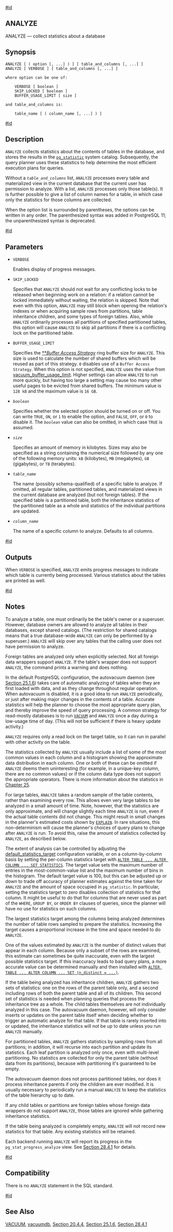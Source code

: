 [#id](#SQL-ANALYZE)

## ANALYZE

ANALYZE — collect statistics about a database

## Synopsis

```
ANALYZE [ ( option [, ...] ) ] [ table_and_columns [, ...] ]
ANALYZE [ VERBOSE ] [ table_and_columns [, ...] ]

where option can be one of:

    VERBOSE [ boolean ]
    SKIP_LOCKED [ boolean ]
    BUFFER_USAGE_LIMIT [ size ]

and table_and_columns is:

    table_name [ ( column_name [, ...] ) ]
```

[#id](#id-1.9.3.46.5)

## Description

`ANALYZE` collects statistics about the contents of tables in the database, and stores the results in the [`pg_statistic`](catalog-pg-statistic) system catalog. Subsequently, the query planner uses these statistics to help determine the most efficient execution plans for queries.

Without a *`table_and_columns`* list, `ANALYZE` processes every table and materialized view in the current database that the current user has permission to analyze. With a list, `ANALYZE` processes only those table(s). It is further possible to give a list of column names for a table, in which case only the statistics for those columns are collected.

When the option list is surrounded by parentheses, the options can be written in any order. The parenthesized syntax was added in PostgreSQL 11; the unparenthesized syntax is deprecated.

[#id](#id-1.9.3.46.6)

## Parameters

* `VERBOSE`

  Enables display of progress messages.

* `SKIP_LOCKED`

  Specifies that `ANALYZE` should not wait for any conflicting locks to be released when beginning work on a relation: if a relation cannot be locked immediately without waiting, the relation is skipped. Note that even with this option, `ANALYZE` may still block when opening the relation's indexes or when acquiring sample rows from partitions, table inheritance children, and some types of foreign tables. Also, while `ANALYZE` ordinarily processes all partitions of specified partitioned tables, this option will cause `ANALYZE` to skip all partitions if there is a conflicting lock on the partitioned table.

* `BUFFER_USAGE_LIMIT`

  Specifies the [**](glossary#GLOSSARY-BUFFER-ACCESS-STRATEGY)*[Buffer Access Strategy](glossary#GLOSSARY-BUFFER-ACCESS-STRATEGY)* ring buffer size for `ANALYZE`. This size is used to calculate the number of shared buffers which will be reused as part of this strategy. `0` disables use of a `Buffer Access Strategy`. When this option is not specified, `ANALYZE` uses the value from [vacuum\_buffer\_usage\_limit](runtime-config-resource#GUC-VACUUM-BUFFER-USAGE-LIMIT). Higher settings can allow `ANALYZE` to run more quickly, but having too large a setting may cause too many other useful pages to be evicted from shared buffers. The minimum value is `128 kB` and the maximum value is `16 GB`.

* *`boolean`*

  Specifies whether the selected option should be turned on or off. You can write `TRUE`, `ON`, or `1` to enable the option, and `FALSE`, `OFF`, or `0` to disable it. The *`boolean`* value can also be omitted, in which case `TRUE` is assumed.

* *`size`*

  Specifies an amount of memory in kilobytes. Sizes may also be specified as a string containing the numerical size followed by any one of the following memory units: `kB` (kilobytes), `MB` (megabytes), `GB` (gigabytes), or `TB` (terabytes).

* *`table_name`*

  The name (possibly schema-qualified) of a specific table to analyze. If omitted, all regular tables, partitioned tables, and materialized views in the current database are analyzed (but not foreign tables). If the specified table is a partitioned table, both the inheritance statistics of the partitioned table as a whole and statistics of the individual partitions are updated.

* *`column_name`*

  The name of a specific column to analyze. Defaults to all columns.

[#id](#id-1.9.3.46.7)

## Outputs

When `VERBOSE` is specified, `ANALYZE` emits progress messages to indicate which table is currently being processed. Various statistics about the tables are printed as well.

[#id](#id-1.9.3.46.8)

## Notes

To analyze a table, one must ordinarily be the table's owner or a superuser. However, database owners are allowed to analyze all tables in their databases, except shared catalogs. (The restriction for shared catalogs means that a true database-wide `ANALYZE` can only be performed by a superuser.) `ANALYZE` will skip over any tables that the calling user does not have permission to analyze.

Foreign tables are analyzed only when explicitly selected. Not all foreign data wrappers support `ANALYZE`. If the table's wrapper does not support `ANALYZE`, the command prints a warning and does nothing.

In the default PostgreSQL configuration, the autovacuum daemon (see [Section 25.1.6](routine-vacuuming#AUTOVACUUM)) takes care of automatic analyzing of tables when they are first loaded with data, and as they change throughout regular operation. When autovacuum is disabled, it is a good idea to run `ANALYZE` periodically, or just after making major changes in the contents of a table. Accurate statistics will help the planner to choose the most appropriate query plan, and thereby improve the speed of query processing. A common strategy for read-mostly databases is to run [`VACUUM`](sql-vacuum) and `ANALYZE` once a day during a low-usage time of day. (This will not be sufficient if there is heavy update activity.)

`ANALYZE` requires only a read lock on the target table, so it can run in parallel with other activity on the table.

The statistics collected by `ANALYZE` usually include a list of some of the most common values in each column and a histogram showing the approximate data distribution in each column. One or both of these can be omitted if `ANALYZE` deems them uninteresting (for example, in a unique-key column, there are no common values) or if the column data type does not support the appropriate operators. There is more information about the statistics in [Chapter 25](maintenance).

For large tables, `ANALYZE` takes a random sample of the table contents, rather than examining every row. This allows even very large tables to be analyzed in a small amount of time. Note, however, that the statistics are only approximate, and will change slightly each time `ANALYZE` is run, even if the actual table contents did not change. This might result in small changes in the planner's estimated costs shown by [`EXPLAIN`](sql-explain). In rare situations, this non-determinism will cause the planner's choices of query plans to change after `ANALYZE` is run. To avoid this, raise the amount of statistics collected by `ANALYZE`, as described below.

The extent of analysis can be controlled by adjusting the [default\_statistics\_target](runtime-config-query#GUC-DEFAULT-STATISTICS-TARGET) configuration variable, or on a column-by-column basis by setting the per-column statistics target with [`ALTER TABLE ... ALTER COLUMN ... SET STATISTICS`](sql-altertable). The target value sets the maximum number of entries in the most-common-value list and the maximum number of bins in the histogram. The default target value is 100, but this can be adjusted up or down to trade off accuracy of planner estimates against the time taken for `ANALYZE` and the amount of space occupied in `pg_statistic`. In particular, setting the statistics target to zero disables collection of statistics for that column. It might be useful to do that for columns that are never used as part of the `WHERE`, `GROUP BY`, or `ORDER BY` clauses of queries, since the planner will have no use for statistics on such columns.

The largest statistics target among the columns being analyzed determines the number of table rows sampled to prepare the statistics. Increasing the target causes a proportional increase in the time and space needed to do `ANALYZE`.

One of the values estimated by `ANALYZE` is the number of distinct values that appear in each column. Because only a subset of the rows are examined, this estimate can sometimes be quite inaccurate, even with the largest possible statistics target. If this inaccuracy leads to bad query plans, a more accurate value can be determined manually and then installed with [`ALTER TABLE ... ALTER COLUMN ... SET (n_distinct = ...)`](sql-altertable).

If the table being analyzed has inheritance children, `ANALYZE` gathers two sets of statistics: one on the rows of the parent table only, and a second including rows of both the parent table and all of its children. This second set of statistics is needed when planning queries that process the inheritance tree as a whole. The child tables themselves are not individually analyzed in this case. The autovacuum daemon, however, will only consider inserts or updates on the parent table itself when deciding whether to trigger an automatic analyze for that table. If that table is rarely inserted into or updated, the inheritance statistics will not be up to date unless you run `ANALYZE` manually.

For partitioned tables, `ANALYZE` gathers statistics by sampling rows from all partitions; in addition, it will recurse into each partition and update its statistics. Each leaf partition is analyzed only once, even with multi-level partitioning. No statistics are collected for only the parent table (without data from its partitions), because with partitioning it's guaranteed to be empty.

The autovacuum daemon does not process partitioned tables, nor does it process inheritance parents if only the children are ever modified. It is usually necessary to periodically run a manual `ANALYZE` to keep the statistics of the table hierarchy up to date.

If any child tables or partitions are foreign tables whose foreign data wrappers do not support `ANALYZE`, those tables are ignored while gathering inheritance statistics.

If the table being analyzed is completely empty, `ANALYZE` will not record new statistics for that table. Any existing statistics will be retained.

Each backend running `ANALYZE` will report its progress in the `pg_stat_progress_analyze` view. See [Section 28.4.1](progress-reporting#ANALYZE-PROGRESS-REPORTING) for details.

[#id](#id-1.9.3.46.9)

## Compatibility

There is no `ANALYZE` statement in the SQL standard.

[#id](#id-1.9.3.46.10)

## See Also

[VACUUM](sql-vacuum), [vacuumdb](app-vacuumdb), [Section 20.4.4](runtime-config-resource#RUNTIME-CONFIG-RESOURCE-VACUUM-COST), [Section 25.1.6](routine-vacuuming#AUTOVACUUM), [Section 28.4.1](progress-reporting#ANALYZE-PROGRESS-REPORTING)